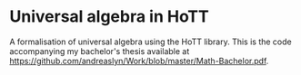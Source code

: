 # Universal algebra in HoTT

A formalisation of universal algebra using the HoTT library. This is the code accompanying my bachelor's thesis available at https://github.com/andreaslyn/Work/blob/master/Math-Bachelor.pdf.
